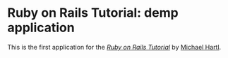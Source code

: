 # Ruby on Rails Tutorial: demp application

This is the first application for the
[*Ruby on Rails Tutorial*](http://railstutorial.org/)
by [Michael Hartl](http://michaelhartl.com/).